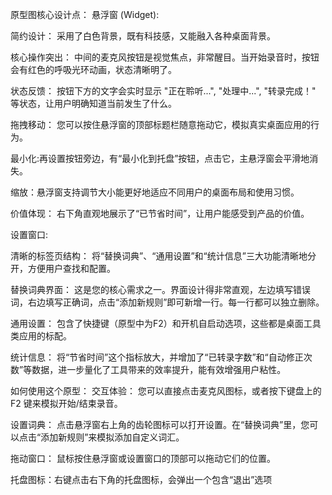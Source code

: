 原型图核心设计点：
悬浮窗 (Widget):

简约设计： 采用了白色背景，既有科技感，又能融入各种桌面背景。

核心操作突出： 中间的麦克风按钮是视觉焦点，非常醒目。当开始录音时，按钮会有红色的呼吸光环动画，状态清晰明了。

状态反馈： 按钮下方的文字会实时显示 "正在聆听...", "处理中...", "转录完成！" 等状态，让用户明确知道当前发生了什么。

拖拽移动： 您可以按住悬浮窗的顶部标题栏随意拖动它，模拟真实桌面应用的行为。

最小化:再设置按钮旁边，有“最小化到托盘”按钮，点击它，主悬浮窗会平滑地消失。

缩放：悬浮窗支持调节大小能更好地适应不同用户的桌面布局和使用习惯。

价值体现： 右下角直观地展示了“已节省时间”，让用户能感受到产品的价值。

设置窗口:

清晰的标签页结构： 将“替换词典”、“通用设置”和“统计信息”三大功能清晰地分开，方便用户查找和配置。

替换词典界面： 这是您的核心需求之一。界面设计得非常直观，左边填写错误词，右边填写正确词，点击“添加新规则”即可新增一行。每一行都可以独立删除。

通用设置： 包含了快捷键（原型中为F2）和开机自启动选项，这些都是桌面工具类应用的标配。

统计信息： 将“节省时间”这个指标放大，并增加了“已转录字数”和“自动修正次数”等数据，进一步量化了工具带来的效率提升，能有效增强用户粘性。

如何使用这个原型：
交互体验： 您可以直接点击麦克风图标，或者按下键盘上的 F2 键来模拟开始/结束录音。

设置词典： 点击悬浮窗右上角的齿轮图标可以打开设置。在“替换词典”里，您可以点击“添加新规则”来模拟添加自定义词汇。

拖动窗口： 鼠标按住悬浮窗或设置窗口的顶部可以拖动它们的位置。

托盘图标：右键点击右下角的托盘图标，会弹出一个包含“退出”选项